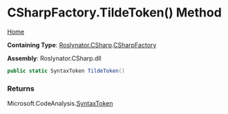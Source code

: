 <a name="_Top"></a>

# CSharpFactory\.TildeToken\(\) Method

[Home](../../../../README.md#_Top)

**Containing Type**: [Roslynator.CSharp](../../README.md#_Top)\.[CSharpFactory](../README.md#_Top)

**Assembly**: Roslynator\.CSharp\.dll

```csharp
public static SyntaxToken TildeToken()
```

### Returns

Microsoft\.CodeAnalysis\.[SyntaxToken](https://docs.microsoft.com/en-us/dotnet/api/microsoft.codeanalysis.syntaxtoken)

